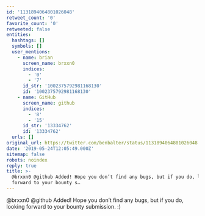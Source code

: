 ```yaml
---
id: '1131894064801026048'
retweet_count: '0'
favorite_count: '0'
retweeted: false
entities:
  hashtags: []
  symbols: []
  user_mentions:
    - name: brian
      screen_name: brxxn0
      indices:
        - '0'
        - '7'
      id_str: '1002375792981168130'
      id: '1002375792981168130'
    - name: GitHub
      screen_name: github
      indices:
        - '8'
        - '15'
      id_str: '13334762'
      id: '13334762'
  urls: []
original_url: https://twitter.com/benbalter/status/1131894064801026048
date: '2019-05-24T12:05:49.000Z'
sitemap: false
robots: noindex
reply: true
title: >-
  @brxxn0 @github Added! Hope you don’t find any bugs, but if you do, looking
  forward to your bounty s…
---
```


@brxxn0 @github Added! Hope you don’t find any bugs, but if you do, looking forward to your bounty submission. :)